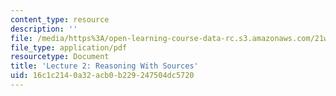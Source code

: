 ```yaml
---
content_type: resource
description: ''
file: /media/https%3A/open-learning-course-data-rc.s3.amazonaws.com/21w-794-graduate-technical-writing-workshop-january-iap-2019/16c1c2140a32acb0b229247504dc5720_MIT21W_794IAP19_lec2.pdf
file_type: application/pdf
resourcetype: Document
title: 'Lecture 2: Reasoning With Sources'
uid: 16c1c214-0a32-acb0-b229-247504dc5720
---
```

